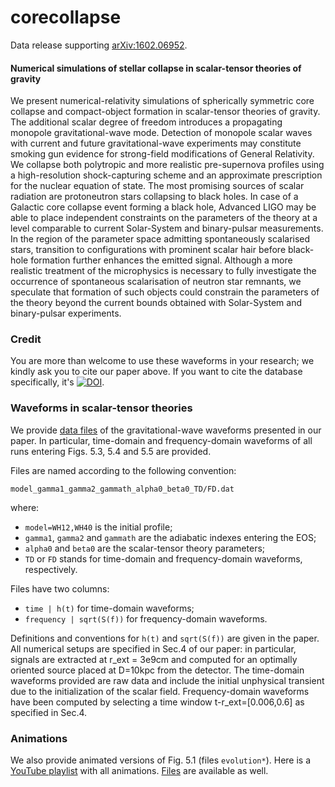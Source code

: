 # corecollapse


Data release supporting [arXiv:1602.06952](https://arxiv.org/abs/arXiv:1602.06952). 

#### Numerical simulations of stellar collapse in scalar-tensor theories of gravity
We present numerical-relativity simulations of spherically symmetric core collapse and compact-object formation in scalar-tensor theories of gravity. The additional scalar degree of freedom introduces a propagating monopole gravitational-wave mode. Detection of monopole scalar waves with current and future gravitational-wave experiments may constitute smoking gun evidence for strong-field modifications of General Relativity. We collapse both polytropic and more realistic pre-supernova profiles using a high-resolution shock-capturing scheme and an approximate prescription for the nuclear equation of state. The most promising sources of scalar radiation are protoneutron stars collapsing to black holes. In case of a Galactic core collapse event forming a black hole, Advanced LIGO may be able to place independent constraints on the parameters of the theory at a level comparable to current Solar-System and binary-pulsar measurements. In the region of the parameter space admitting spontaneously scalarised stars, transition to configurations with prominent scalar hair before black-hole formation further enhances the emitted signal. Although a more realistic treatment of the microphysics is necessary to fully investigate the occurrence of spontaneous scalarisation of neutron star remnants, we speculate that formation of such objects could constrain the parameters of the theory beyond the current bounds obtained with Solar-System and binary-pulsar experiments.

### Credit

You are more than welcome to use these waveforms in your research; we kindly ask you to cite our paper above. If you want to cite the database specifically, it's [![DOI](https://zenodo.org/badge/145436741.svg)](https://zenodo.org/badge/latestdoi/145436741).

### Waveforms in scalar-tensor theories

We provide [data files](https://github.com/dgerosa/corecollapse/tree/master/waveforms) of the gravitational-wave waveforms presented in our paper. In particular, time-domain and frequency-domain waveforms of all runs entering Figs. 5.3, 5.4 and 5.5 are provided.

Files are named according to the following convention:

    model_gamma1_gamma2_gammath_alpha0_beta0_TD/FD.dat

where:
- `model=WH12,WH40` is the initial profile;
- `gamma1`, `gamma2` and `gammath` are the adiabatic indexes entering the EOS;
- `alpha0` and `beta0` are the scalar-tensor theory parameters;
- `TD` or `FD` stands for time-domain and frequency-domain waveforms, respectively.

Files have two columns:

- `time | h(t)` for time-domain waveforms;
- `frequency | sqrt(S(f))` for frequency-domain waveforms.

Definitions and conventions for `h(t)` and `sqrt(S(f))` are given in the paper. All numerical setups are specified in Sec.4 of our paper: in particular, signals are extracted at r_ext = 3e9cm and computed for an optimally oriented source placed at D=10kpc from the detector. The time-domain waveforms provided are raw data and include the initial unphysical transient due to the initialization of the scalar field. Frequency-domain waveforms have been computed by selecting a time window t-r_ext=[0.006,0.6] as specified in Sec.4.


### Animations

We also provide animated versions of Fig. 5.1 (files `evolution*`). Here is a [YouTube playlist](https://www.youtube.com/playlist?list=PLVjP4QK1oHulxnqt4lgREQo9tNeeit-TX)  with all animations. [Files](https://github.com/dgerosa/corecollapse/tree/master/animations) are available as well.



